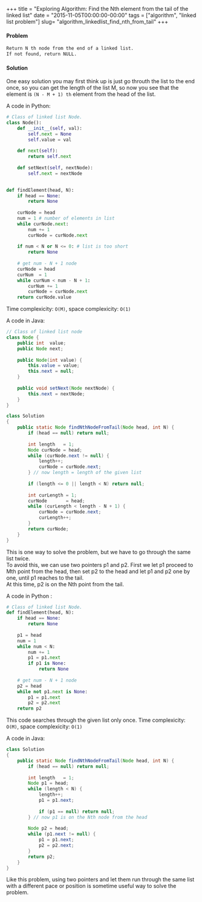 +++
title = "Exploring Algorithm: Find the Nth element from the tail of the linked list"
date  = "2015-11-05T00:00:00-00:00"
tags = ["algorithm", "linked list problem"]
slug= "algorithm_linkedlist_find_nth_from_tail"
+++

#### Problem

```markdown
Return N th node from the end of a linked list. 
If not found, return NULL.
```

#### Solution

One easy solution you may first think up is just go throuth the list to the end once, so you can get the length of the list M, so now you see that the element is `(N - M + 1) th` element from the head of the list.

A code in Python:

```python
# Class of linked list Node.
class Node():
    def __init__(self, val):
        self.next = None
        self.value = val
    
    def next(self):
        return self.next
    
    def setNext(self, nextNode):
        self.next = nextNode
        

def findElement(head, N):
    if head == None:
        return None
    
    curNode = head
    num = 1 # number of elements in list
    while curNode.next:
        num += 1
        curNode = curNode.next
    
    if num < N or N <= 0: # list is too short
        return None
    
    # get num - N + 1 node
    curNode = head
    curNum  = 1
    while curNum < num - N + 1:
        curNum += 1
        curNode = curNode.next
    return curNode.value
```

Time complexicity: `O(M)`, space complexicity: `O(1)`

A code in Java:

```java
// Class of linked list node
class Node {
    public int  value;
    public Node next;
    
    public Node(int value) {
        this.value = value;
        this.next = null;
    }
    
    public void setNext(Node nextNode) {
        this.next = nextNode;
    }
}

class Solution
{
	public static Node findNthNodeFromTail(Node head, int N) {
	    if (head == null) return null;
	    
        int length   = 1;
        Node curNode = head;
        while (curNode.next != null) {
            length++;
            curNode = curNode.next;
        } // now length = length of the given list
        
        if (length <= 0 || length < N) return null;
        
        int curLength = 1;
        curNode       = head;
        while (curLength < length - N + 1) {
            curNode = curNode.next;
            curLength++;
        }
        return curNode;
	}
}
```

This is one way to solve the problem, but we have to go through the same list twice.  
To avoid this, we can use two pointers p1 and p2. First we let p1 proceed to Mth point from the head, then set p2 to the head and let p1 and p2 one by one, until p1 reaches to the tail.  
At this time, p2 is on the Nth point from the tail.

A code in Python :

```python
# Class of linked list Node.
def findElement(head, N):
    if head == None:
        return None
    
    p1 = head
    num = 1
    while num < N:
        num += 1
        p1 = p1.next
        if p1 is None:
            return None
    
    # get num - N + 1 node
    p2 = head
    while not p1.next is None:
        p1 = p1.next
        p2 = p2.next
    return p2
```

This code searches through the given list only once.
Time complexicity: `O(M)`, space complexicity: `O(1)`

A code in Java:

```java
class Solution
{
	public static Node findNthNodeFromTail(Node head, int N) {
	    if (head == null) return null;
	    
        int length   = 1;
        Node p1 = head;
        while (length < N) {
            length++;
            p1 = p1.next;
            
            if (p1 == null) return null;
        } // now p1 is on the Nth node from the head
        
        Node p2 = head;
        while (p1.next != null) {
            p1 = p1.next;
            p2 = p2.next;
        }
        return p2;
	}
}
```

Like this problem, using two pointers and let them run through the same list with a different pace or position is sometime useful way to solve the problem.